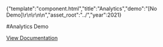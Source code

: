 {"template":"component.html","title":"Analytics","demo":"[No Demo]\r\n\r\n<!--\r\n<style>\r\n  body { position: relative; }\r\n\r\n  .mark { border-bottom: 5px solid red; color: black; position: absolute; right: 0; text-align: right; width: 100px; }\r\n  .mark:before { background: red; bottom: 0; content: ''; display: block; height: 50px; opacity: 0.5; position: absolute; width: 100%; }\r\n  .mark_20  { bottom: 20%; }\r\n  .mark_40  { bottom: 40%; }\r\n  .mark_60  { bottom: 60%; }\r\n  .mark_80  { bottom: 80%; }\r\n  .mark_100 { bottom: 100%; }\r\n\r\n  .padded { height: 2000px; }\r\n</style>\r\n\r\n<div class=\"mark mark_20\"></div>\r\n<div class=\"mark mark_40\"></div>\r\n<div class=\"mark mark_60\"></div>\r\n<div class=\"mark mark_80\"></div>\r\n<div class=\"mark mark_100\"></div>\r\n\r\n<div class=\"padded\"></div>\r\n-->\n","asset_root":"../","year":2021}

 #Analytics Demo
<p class="back_link"><a href="https://formstone.it/components/analytics">View Documentation</a></p>